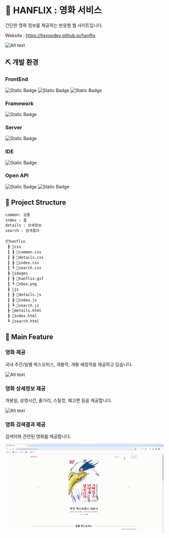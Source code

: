 # 🍿 HANFLIX : 영화 서비스

간단한 영화 정보를 제공하는 반응형 웹 사이트입니다.

Website : https://hsyoodev.github.io/hanflix

![Alt text](./images/hanflix.gif)

## ⛏️ 개발 환경

### FrontEnd

![Static Badge](https://img.shields.io/badge/-html5-%23E34F26?style=for-the-badge&logo=html5&logoColor=white) ![Static Badge](https://img.shields.io/badge/-css3-%231572B6?style=for-the-badge&logo=css3&logoColor=white) ![Static Badge](<https://img.shields.io/badge/-javascript(es6)-%23F7DF1E?style=for-the-badge&logo=javascript&logoColor=white>)

### Framework

![Static Badge](https://img.shields.io/badge/-Bootstrap%20v5.3.x-%237952B3?style=for-the-badge&logo=bootstrap&logoColor=white)

### Server

![Static Badge](https://img.shields.io/badge/-github%20pages-%23222222?style=for-the-badge&logo=github&logoColor=white)

### IDE

![Static Badge](https://img.shields.io/badge/-visual%20studio%20code-%23007ACC?style=for-the-badge&logo=visualstudiocode&logoColor=white)

### Open API

![Static Badge](https://img.shields.io/badge/-kobis-%239999FF?style=for-the-badge&labelColor=abcdef) ![Static Badge](https://img.shields.io/badge/-kmdb-%23512BD4?style=for-the-badge)

## 📁 Project Structure

```bash
common: 공통
index : 홈
details : 상세정보
search : 검색결과

📦hanflix
 ┣ 📂css
 ┃ ┣ 📜common.css
 ┃ ┣ 📜details.css
 ┃ ┣ 📜index.css
 ┃ ┗ 📜search.css
 ┣ 📂images
 ┃ ┣ 📜hanflix.gif
 ┃ ┗ 📜xbox.png
 ┣ 📂js
 ┃ ┣ 📜details.js
 ┃ ┣ 📜index.js
 ┃ ┗ 📜search.js
 ┣ 📜details.html
 ┣ 📜index.html
 ┗ 📜search.html
```

## 👀 Main Feature

### 영화 제공

국내 주간/일별 박스오피스, 개봉작, 개봉 예정작을 제공하고 있습니다.

![Alt text](images/index.gif)

### 영화 상세정보 제공

개봉일, 상영시간, 줄거리, 스틸컷, 예고편 등을 제공합니다.

![Alt text](images/details.gif)

### 영화 검색결과 제공

검색어와 관련된 영화를 제공합니다.

![Alt text](images/search.gif)
